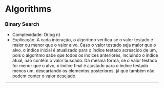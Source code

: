 # Algorithms

### Binary Search

- Complexidade: O(log n)
- Explicação: A cada interação, o algoritmo verifica se o valor testado é maior ou menor que o valor alvo.
  Caso o valor testado seja maior que o alvo, o índice inicial é atualizado para o índice testado acrescido de um, pois o algoritmo sabe que todos os índices anteriores, incluindo o índice atual, não contêm o valor buscado.
  Da mesma forma, se o valor testado for menor que o alvo, o índice final é ajustado para o índice testado menos um, descartando os elementos posteriores, já que também não podem conter o valor desejado.

---
